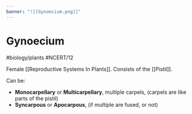 ```yaml
---
banner: "![[Gynoecium.png]]"
---
```

# Gynoecium
#biology/plants #NCERT/12 

Female [[Reproductive Systems In Plants]]. Consists of the [[Pistil]].

Can be:
 - **Monocarpellary** or **Multicarpellary**, multiple carpels, (carpels are like parts of the pistil)
 - **Syncarpous** or **Apocarpous**, (if multiple are fused, or not)

